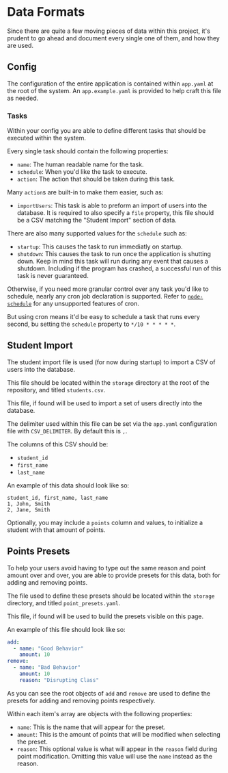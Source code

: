 # Data Formats

Since there are quite a few moving pieces of data within this project, it's prudent to go ahead and document every single one of them, and how they are used.

## Config

The configuration of the entire application is contained within `app.yaml` at the root of the system.
An `app.example.yaml` is provided to help craft this file as needed.

### Tasks

Within your config you are able to define different tasks that should be executed within the system.

Every single task should contain the following properties:

* `name`: The human readable name for the task.
* `schedule`: When you'd like the task to execute.
* `action`: The action that should be taken during this task.

Many `action`s are built-in to make them easier, such as:

* `importUsers`: This task is able to preform an import of users into the database. It is required to also specify a `file` property, this file should be a CSV matching the "Student Import" section of data.

There are also many supported values for the `schedule` such as:

* `startup`: This causes the task to run immediatly on startup.
* `shutdown`: This causes the task to run once the application is shutting down. Keep in mind this task will run during any event that causes a shutdown. Including if the program has crashed, a successful run of this task is never guaranteed.

Otherwise, if you need more granular control over any task you'd like to schedule, nearly any cron job declaration is supported. Refer to [`node-schedule`](https://www.npmjs.com/package/node-schedule) for any unsupported features of cron.

But using cron means it'd be easy to schedule a task that runs every second, bu setting the `schedule` property to `*/10 * * * * *`.

## Student Import

The student import file is used (for now during startup) to import a CSV of users into the database.

This file should be located within the `storage` directory at the root of the repository, and titled `students.csv`.

This file, if found will be used to import a set of users directly into the database.

The delimiter used within this file can be set via the `app.yaml` configuration file with `CSV_DELIMITER`. By default this is `,`.

The columns of this CSV should be:

* `student_id`
* `first_name`
* `last_name`

An example of this data should look like so:

```csv
student_id, first_name, last_name
1, John, Smith
2, Jane, Smith
```

Optionally, you may include a `points` column and values, to initialize a student with that amount of points.

## Points Presets

To help your users avoid having to type out the same reason and point amount over and over, you are able to provide presets for this data, both for adding and removing points.

The file used to define these presets should be located within the `storage` directory, and titled `point_presets.yaml`.

This file, if found will be used to build the presets visible on this page.

An example of this file should look like so:

```yaml
add:
  - name: "Good Behavior"
    amount: 10
remove:
  - name: "Bad Behavior"
    amount: 10
    reason: "Disrupting Class"
```

As you can see the root objects of `add` and `remove` are used to define the presets for adding and removing points respectively.

Within each item's array are objects with the following properties:

* `name`: This is the name that will appear for the preset.
* `amount`: This is the amount of points that will be modified when selecting the preset.
* `reason`: This optional value is what will appear in the `reason` field during point modification. Omitting this value will use the `name` instead as the reason.
